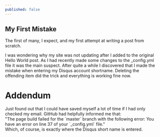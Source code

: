 ```yaml
---
published: false
---
```


## My First Mistake #

The first of many, I expect, and my first attempt at writing a post from scratch.

I was wondering why my site was not updating after I added to the original Hello World post. As I had recently made some changes to the \_config.yml file it was the main suspect. After quite a while I discovered that I made the mistake when entering my Disqus account shortname. Deleting the offending item did the trick and everything is working fine now.

# Addendum #

Just found out that I could have saved myself a lot of time if I had only checked my email. GitHub had helpfully informed me that:  
"The page build failed for the \`master\` branch with the following error: You have an error on line 37 of your  \`\_config.yml\` file."  
Which, of course, is exactly where the Disqus short name is entered.
